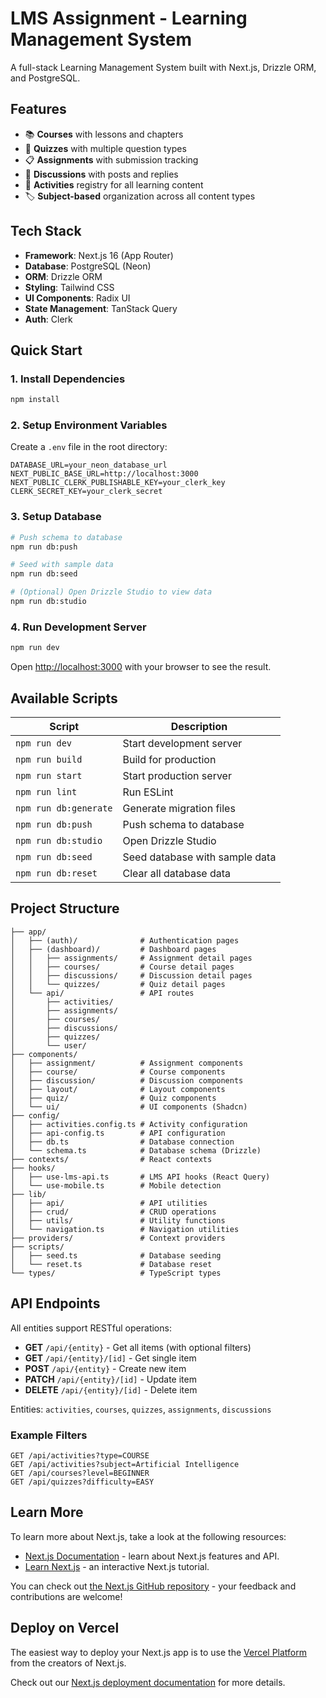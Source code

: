 # LMS Assignment - Learning Management System

A full-stack Learning Management System built with Next.js, Drizzle ORM, and PostgreSQL.

## Features

- 📚 **Courses** with lessons and chapters
- 📝 **Quizzes** with multiple question types
- 📋 **Assignments** with submission tracking
- 💬 **Discussions** with posts and replies
- 🎯 **Activities** registry for all learning content
- 🏷️ **Subject-based** organization across all content types

## Tech Stack

- **Framework**: Next.js 16 (App Router)
- **Database**: PostgreSQL (Neon)
- **ORM**: Drizzle ORM
- **Styling**: Tailwind CSS
- **UI Components**: Radix UI
- **State Management**: TanStack Query
- **Auth**: Clerk

## Quick Start

### 1. Install Dependencies

```bash
npm install
```

### 2. Setup Environment Variables

Create a `.env` file in the root directory:

```env
DATABASE_URL=your_neon_database_url
NEXT_PUBLIC_BASE_URL=http://localhost:3000
NEXT_PUBLIC_CLERK_PUBLISHABLE_KEY=your_clerk_key
CLERK_SECRET_KEY=your_clerk_secret
```

### 3. Setup Database

```bash
# Push schema to database
npm run db:push

# Seed with sample data
npm run db:seed

# (Optional) Open Drizzle Studio to view data
npm run db:studio
```

### 4. Run Development Server

```bash
npm run dev
```

Open [http://localhost:3000](http://localhost:3000) with your browser to see the result.

## Available Scripts

| Script                | Description                    |
| --------------------- | ------------------------------ |
| `npm run dev`         | Start development server       |
| `npm run build`       | Build for production           |
| `npm run start`       | Start production server        |
| `npm run lint`        | Run ESLint                     |
| `npm run db:generate` | Generate migration files       |
| `npm run db:push`     | Push schema to database        |
| `npm run db:studio`   | Open Drizzle Studio            |
| `npm run db:seed`     | Seed database with sample data |
| `npm run db:reset`    | Clear all database data        |

## Project Structure

```
├── app/
│   ├── (auth)/              # Authentication pages
│   ├── (dashboard)/         # Dashboard pages
│   │   ├── assignments/     # Assignment detail pages
│   │   ├── courses/         # Course detail pages
│   │   ├── discussions/     # Discussion detail pages
│   │   └── quizzes/         # Quiz detail pages
│   └── api/                 # API routes
│       ├── activities/
│       ├── assignments/
│       ├── courses/
│       ├── discussions/
│       ├── quizzes/
│       └── user/
├── components/
│   ├── assignment/          # Assignment components
│   ├── course/              # Course components
│   ├── discussion/          # Discussion components
│   ├── layout/              # Layout components
│   ├── quiz/                # Quiz components
│   └── ui/                  # UI components (Shadcn)
├── config/
│   ├── activities.config.ts # Activity configuration
│   ├── api-config.ts        # API configuration
│   ├── db.ts                # Database connection
│   └── schema.ts            # Database schema (Drizzle)
├── contexts/                # React contexts
├── hooks/
│   ├── use-lms-api.ts       # LMS API hooks (React Query)
│   └── use-mobile.ts        # Mobile detection
├── lib/
│   ├── api/                 # API utilities
│   ├── crud/                # CRUD operations
│   ├── utils/               # Utility functions
│   └── navigation.ts        # Navigation utilities
├── providers/               # Context providers
├── scripts/
│   ├── seed.ts              # Database seeding
│   └── reset.ts             # Database reset
└── types/                   # TypeScript types
```

## API Endpoints

All entities support RESTful operations:

- **GET** `/api/{entity}` - Get all items (with optional filters)
- **GET** `/api/{entity}/[id]` - Get single item
- **POST** `/api/{entity}` - Create new item
- **PATCH** `/api/{entity}/[id]` - Update item
- **DELETE** `/api/{entity}/[id]` - Delete item

Entities: `activities`, `courses`, `quizzes`, `assignments`, `discussions`

### Example Filters

```
GET /api/activities?type=COURSE
GET /api/activities?subject=Artificial Intelligence
GET /api/courses?level=BEGINNER
GET /api/quizzes?difficulty=EASY
```

## Learn More

To learn more about Next.js, take a look at the following resources:

- [Next.js Documentation](https://nextjs.org/docs) - learn about Next.js features and API.
- [Learn Next.js](https://nextjs.org/learn) - an interactive Next.js tutorial.

You can check out [the Next.js GitHub repository](https://github.com/vercel/next.js) - your feedback and contributions are welcome!

## Deploy on Vercel

The easiest way to deploy your Next.js app is to use the [Vercel Platform](https://vercel.com/new?utm_medium=default-template&filter=next.js&utm_source=create-next-app&utm_campaign=create-next-app-readme) from the creators of Next.js.

Check out our [Next.js deployment documentation](https://nextjs.org/docs/app/building-your-application/deploying) for more details.
